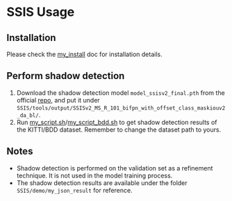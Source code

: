 # SSIS Usage
## Installation
Please check the [my_install](my_install.md) doc for installation details.
## Perform shadow detection
1. Download the shadow detection model `model_ssisv2_final.pth` from the official [repo](https://github.com/stevewongv/SSIS), and put it under `SSIS/tools/output/SSISv2_MS_R_101_bifpn_with_offset_class_maskiouv2_da_bl/`.
2. Run [my_script.sh](my_script.sh)/[my_script_bdd.sh](my_script_bdd.sh) to get shadow detection results of the KITTI/BDD dataset. Remember to change the dataset path to yours.
## Notes
- Shadow detection is performed on the validation set as a refinement technique. It is not used in the model training process.
- The shadow detection results are available under the folder `SSIS/demo/my_json_result` for reference.
